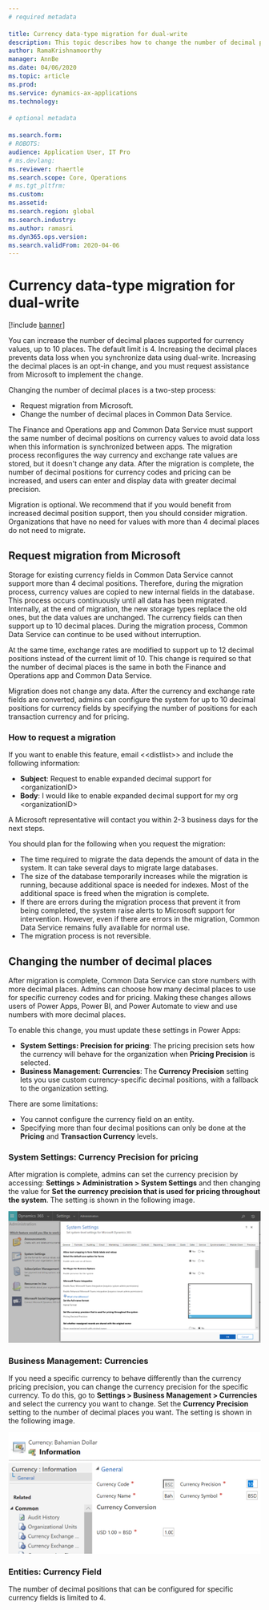 ```yaml
---
# required metadata

title: Currency data-type migration for dual-write
description: This topic describes how to change the number of decimal places for currency supported by dual-write.
author: RamaKrishnamoorthy 
manager: AnnBe
ms.date: 04/06/2020
ms.topic: article
ms.prod: 
ms.service: dynamics-ax-applications
ms.technology: 

# optional metadata

ms.search.form: 
# ROBOTS: 
audience: Application User, IT Pro
# ms.devlang: 
ms.reviewer: rhaertle
ms.search.scope: Core, Operations
# ms.tgt_pltfrm: 
ms.custom: 
ms.assetid: 
ms.search.region: global
ms.search.industry: 
ms.author: ramasri
ms.dyn365.ops.version: 
ms.search.validFrom: 2020-04-06
---
```


# Currency data-type migration for dual-write

[!include [banner](../../includes/banner.md)]

You can increase the number of decimal places supported for currency values, up to 10 places. The default limit is 4. Increasing the decimal places prevents data loss when you synchronize data using dual-write. Increasing the decimal places is an opt-in change, and you must request assistance from Microsoft to implement the change.

Changing the number of decimal places is a two-step process:

+ Request migration from Microsoft.
+ Change the number of decimal places in Common Data Service.

The Finance and Operations app and Common Data Service must support the same number of decimal positions on currency values to avoid data loss when this information is synchronized between apps. The migration process reconfigures the way currency and exchange rate values are stored, but it doesn't change any data. After the migration is complete, the number of decimal positions for currency codes and pricing can be increased, and users can enter and display data with greater decimal precision.

Migration is optional. We recommend that if you would benefit from increased decimal position support, then you should consider migration. Organizations that have no need for values with more than 4 decimal places do not need to migrate.

## Request migration from Microsoft

Storage for existing currency fields in Common Data Service cannot support more than 4 decimal positions. Therefore, during the migration process, currency values are copied to new internal fields in the database. This process occurs continuously until all data has been migrated. Internally, at the end of migration, the new storage types replace the old ones, but the data values are unchanged. The currency fields can then support up to 10 decimal places. During the migration process, Common Data Service can continue to be used without interruption.

At the same time, exchange rates are modified to support up to 12 decimal positions instead of the current limit of 10. This change is required so that the number of decimal places is the same in both the Finance and Operations app and Common Data Service.

Migration does not change any data. After the currency and exchange rate fields are converted, admins can configure the system for up to 10 decimal positions for currency fields by specifying the number of positions for each transaction currency and for pricing.

### How to request a migration

If you want to enable this feature, email \<\<distlist\>\> and include the following information:

+ **Subject**: Request to enable expanded decimal support for \<organizationID\>
+ **Body**: I would like to enable expanded decimal support for my org \<organizationID\>

A Microsoft representative will contact you within 2-3 business days for the next steps.

You should plan for the following when you request the migration:

+ The time required to migrate the data depends the amount of data in the system. It can take several days to migrate large databases.
+ The size of the database temporarily increases while the migration is running, because additional space is needed for indexes. Most of the additional space is freed when the migration is complete.
+ If there are errors during the migration process that prevent it from being completed, the system raise alerts to Microsoft support for intervention. However, even if there are errors in the migration, Common Data Service remains fully available for normal use.
+ The migration process is not reversible.

## Changing the number of decimal places

After migration is complete, Common Data Service can store numbers with more decimal places. Admins can choose how many decimal places to use for specific currency codes and for pricing. Making these changes allows users of Power Apps, Power BI, and Power Automate to view and use numbers with more decimal places.

To enable this change, you must update these settings in Power Apps:

+ **System Settings: Precision for pricing**: The pricing precision sets how the currency will behave for the organization when **Pricing Precision** is selected.
+ **Business Management: Currencies**: The **Currency Precision** setting lets you use custom currency-specific decimal positions, with a fallback to the organization setting.

There are some limitations:

+ You cannot configure the currency field on an entity. 
+ Specifying more than four decimal positions can only be done at the **Pricing** and **Transaction Currency** levels.

### System Settings: Currency Precision for pricing

After migration is complete, admins can set the currency precision by accessing: **Settings \> Administration \> System Settings** and then changing the value for **Set the currency precision that is used for pricing throughout the system**. The setting is shown in the following image.

![System settings for currency](media/currency-system-settings.png)

### Business Management: Currencies

If you need a specific currency to behave differently than the currency pricing precision, you can change the currency precision for the specific currency. To do this, go to **Settings \> Business Management \> Currencies** and select the currency you want to change. Set the **Currency Precision** setting to the number of decimal places you want. The setting is shown in the following image.

![Currency settings for a specific locale](media/specific-currency.png)

### Entities: Currency Field

The number of decimal positions that can be configured for specific currency fields is limited to 4.




